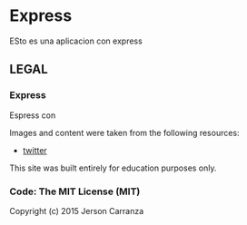 # Express

ESto es una aplicacion con express

## LEGAL

### Express

Espress con 

Images and content were taken from the following resources:

* [twitter](http://twitter.com/jersoncarranza/)

This site was built entirely for education purposes only.

### Code: The MIT License (MIT)

Copyright (c) 2015 Jerson Carranza

